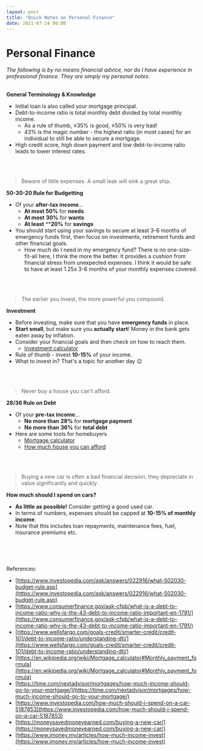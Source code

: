 ```yaml
---
layout: post
title: "Quick Notes on Personal Finance"
date: 2021-07-24 00:00
---
```

# Personal Finance

*The following is by no means financial advice, nor do I have experience in professional finance. They are simply my personal notes.*
<br>
<br>

**General Terminology & Knowledge**
- Initial loan is also called your mortgage principal.
- Debt-to-income ratio is total monthly debt divided by total monthly income.
    - As a rule of thumb, ≤35% is good, ≥50% is very bad!
    - 43% is the magic number - the highest ratio (in most cases) for an individual to still be able to secure a mortgage.
- High credit score, high down payment and low debt-to-income ratio leads to lower interest rates.
<br>
<br>

> Beware of little expenses. A small leak will sink a great ship.

**50-30-20 Rule for Budgetting**
- Of your **after-tax income**...
    - **At most 50%** for **needs**
    - **At most** **30%** for **wants**
    - **At least** ****20%** for **savings**
- You should start using your savings to secure at least 3-6 months of emergency funds first, then focus on investments, retirement funds and other financial goals.
    - How much do I need in my emergency fund?
    There is no one-size-fit-all here, I think the more the better. It provides a cushion from financial stress from unexpected expenses. I think it would be safe to have at least 1.25x 3-6 months of your monthly expenses covered.
<br>
<br>

> The earlier you invest, the more powerful you compound.

**Investment**
- Before investing, make sure that you have **emergency funds** in place.
- **Start small**, but make sure you **actually start**! Money in the bank gets eaten away by inflation.
- Consider your financial goals and then check on how to reach them.
    - [Investment calculator](https://www.calculator.net/investment-calculator.html)
- Rule of thumb - invest **10-15%** of your income.
- What to invest in? That's a topic for another day 😉
<br>
<br>

> Never buy a house you can’t afford.

**28/36 Rule on Debt**
- Of your **pre-tax income**...
    - **No more than** **28%** for **mortgage payment**
    - **No more than** **36%** for **total debt**
- Here are some tools for homebuyers
    - [Mortgage calculator](https://time.com/nextadvisor/calculators/mortgage-calculator/)
    - [How much house you can afford](https://time.com/nextadvisor/calculators/mortgage-calculator/)
<br>
<br>

> Buying a new car is often a bad financial decision, they depreciate in value significantly and quickly.

**How much should I spend on cars?**
- **As little as possible!** Consider getting a good used car.
- In terms of numbers, expenses should be capped at **10-15% of monthly income**.
- Note that this includes loan repayments, maintenance fees, fuel, insurance premiums etc.

<br>
<br>
<br>

References:
- [https://www.investopedia.com/ask/answers/022916/what-502030-budget-rule.asp](https://www.investopedia.com/ask/answers/022916/what-502030-budget-rule.asp)
- [https://www.consumerfinance.gov/ask-cfpb/what-is-a-debt-to-income-ratio-why-is-the-43-debt-to-income-ratio-important-en-1791/](https://www.consumerfinance.gov/ask-cfpb/what-is-a-debt-to-income-ratio-why-is-the-43-debt-to-income-ratio-important-en-1791/)
- [https://www.wellsfargo.com/goals-credit/smarter-credit/credit-101/debt-to-income-ratio/understanding-dti/](https://www.wellsfargo.com/goals-credit/smarter-credit/credit-101/debt-to-income-ratio/understanding-dti/)
- [https://en.wikipedia.org/wiki/Mortgage_calculator#Monthly_payment_formula](https://en.wikipedia.org/wiki/Mortgage_calculator#Monthly_payment_formula)
- [https://time.com/nextadvisor/mortgages/how-much-income-should-go-to-your-mortgage/](https://time.com/nextadvisor/mortgages/how-much-income-should-go-to-your-mortgage/)
- [https://www.investopedia.com/how-much-should-i-spend-on-a-car-5187853](https://www.investopedia.com/how-much-should-i-spend-on-a-car-5187853)
- [https://moneysavedmoneyearned.com/buying-a-new-car/](https://moneysavedmoneyearned.com/buying-a-new-car/)
- [https://www.imoney.my/articles/how-much-income-invest](https://www.imoney.my/articles/how-much-income-invest)
